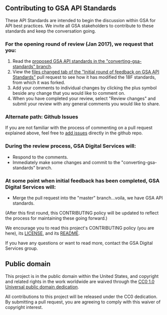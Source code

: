 ## Contributing to GSA API Standards

These API Standards are intended to begin the discussion within GSA for API best practices. We invite all GSA stakeholders to contribute to these standards and keep the conversation going.

### For the opening round of review (Jan 2017), we request that you:
1. Read the [proposed GSA API standards in the "converting-gsa-standards" branch](https://github.com/GSA/api-standards/blob/converting-gsa-standards/README.md).
2. View the [files changed tab of the "Initial round of feedback on GSA API Standards"](https://github.com/GSA/api-standards/pull/7/files?diff=split) pull request to see how it has modified the 18F standards, from which it was forked.
3. Add your comments to individual changes by clicking the plus symbol beside any change that you would like to comment on.
4. When you have completed your review, select "Review changes" and submit your review with any general comments you would like to share.

### Alternate path: Github Issues
If you are not familiar with the process of commenting on a pull request explained above, feel free to [add issues](https://github.com/GSA/api-standards/issues) directly in the github repo.


### During the review process, GSA Digital Services will:
- Respond to the comments.
- Immediately make some changes and commit to the "converting-gsa-standards" branch.

### At some point when initial feedback has been completed, GSA Digital Services will:
- Merge the pull request into the "master" branch...voila, we have GSA API standards.

(After this first round, this CONTRIBUTING policy will be updated to reflect the process for maintaining these going forward.)



We encourage you to read this project's CONTRIBUTING policy (you are here), its [LICENSE](LICENSE.md), and its [README](README.md).

If you have any questions or want to read more, contact the GSA Digital Services group.

## Public domain

This project is in the public domain within the United States, and
copyright and related rights in the work worldwide are waived through
the [CC0 1.0 Universal public domain dedication](https://creativecommons.org/publicdomain/zero/1.0/).

All contributions to this project will be released under the CC0
dedication. By submitting a pull request, you are agreeing to comply
with this waiver of copyright interest.
